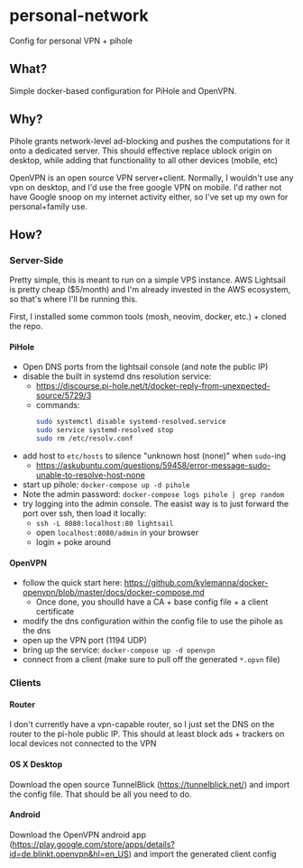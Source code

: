 # personal-network
Config for personal VPN + pihole

## What?

Simple docker-based configuration for PiHole and OpenVPN.

## Why?

Pihole grants network-level ad-blocking and pushes the computations for it onto a dedicated server. This should effective replace ublock origin on desktop, while adding that functionality to all other devices (mobile, etc)

OpenVPN is an open source VPN server+client. Normally, I wouldn't use any vpn on desktop, and I'd use the free google VPN on mobile. I'd rather not have Google snoop on my internet activity either, so I've set up my own for personal+family use.

## How?

### Server-Side

Pretty simple, this is meant to run on a simple VPS instance. AWS Lightsail is pretty cheap ($5/month) and I'm already invested in the AWS ecosystem, so that's where I'll be running this.

First, I installed some common tools (mosh, neovim, docker, etc.) + cloned the repo.

#### PiHole

* Open DNS ports from the lightsail console (and note the public IP)
* disable the built in systemd dns resolution service:
  - https://discourse.pi-hole.net/t/docker-reply-from-unexpected-source/5729/3
  - commands:
    ```bash
    sudo systemctl disable systemd-resolved.service
    sudo service systemd-resolved stop
    sudo rm /etc/resolv.conf
    ```
* add host to `etc/hosts` to silence "unknown host (none)" when `sudo`-ing
  - https://askubuntu.com/questions/59458/error-message-sudo-unable-to-resolve-host-none
* start up pihole: `docker-compose up -d pihole`
* Note the admin password: `docker-compose logs pihole | grep random`
* try logging into the admin console. The easist way is to just forward the port over ssh, then load it locally:
  - `ssh -L 8080:localhost:80 lightsail`
  - open `localhost:8080/admin` in your browser
  - login + poke around

#### OpenVPN

* follow the quick start here: https://github.com/kylemanna/docker-openvpn/blob/master/docs/docker-compose.md
  - Once done, you shoulld have a CA + base config file + a client certificate
* modify the dns configuration within the config file to use the pihole as the dns
* open up the VPN port (1194 UDP)
* bring up the service: `docker-compose up -d openvpn`
* connect from a client (make sure to pull off the generated `*.opvn` file)

### Clients

#### Router

I don't currently have a vpn-capable router, so I just set the DNS on the router to the pi-hole public IP. This should at least block ads + trackers on local devices not connected to the VPN

#### OS X Desktop

Download the open source TunnelBlick (https://tunnelblick.net/) and import the config file. That should be all you need to do.

#### Android

Download the OpenVPN android app (https://play.google.com/store/apps/details?id=de.blinkt.openvpn&hl=en_US) and import the generated client config
